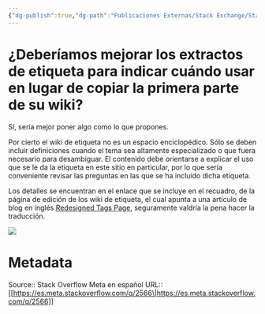 ```yaml
---
{"dg-publish":true,"dg-path":"Publicaciones Externas/Stack Exchange/Stack Overflow en español/Stack Overflow en español Meta/es.meta.stackoverflow.com-2566.md","permalink":"/publicaciones-externas/stack-exchange/stack-overflow-en-espanol/stack-overflow-en-espanol-meta/es-meta-stackoverflow-com-2566/","title":"¿Deberíamos mejorar los extractos de etiqueta para indicar cuándo usar en lugar de copiar la primera parte de su wiki?","hide":true,"noteIcon":"\"0\"","created":"2024-04-03T12:49:10.511-06:00","updated":"2024-04-05T16:44:01.965-06:00"}
---
```


# ¿Deberíamos mejorar los extractos de etiqueta para indicar cuándo usar en lugar de copiar la primera parte de su wiki?

Sí, sería mejor poner algo como lo que propones.


Por cierto el wiki de etiqueta no es un espacio enciclopédico. Sólo se deben incluir definiciones cuando el tema sea altamente especializado o que fuera necesario para desambiguar. El contenido debe orientarse a explicar el uso que se le da la etiqueta en este sitio en particular, por lo que sería conveniente revisar las preguntas en las que se ha incluido dicha etiqueta.

Los detalles se encuentran en el enlace que se incluye en el recuadro, de la página de edición de los wiki de etiqueta, el cual apunta a una artículo de blog en inglés [Redesigned Tags Page](https://stackoverflow.blog/2011/03/24/redesigned-tags-page/), seguramente valdría la pena hacer la traducción.



[![][1]][1]


  [1]: https://i.stack.imgur.com/myfvP.png

# Metadata
Source:: Stack Overflow Meta en español
URL:: [[https://es.meta.stackoverflow.com/q/2566\|https://es.meta.stackoverflow.com/q/2566]]

